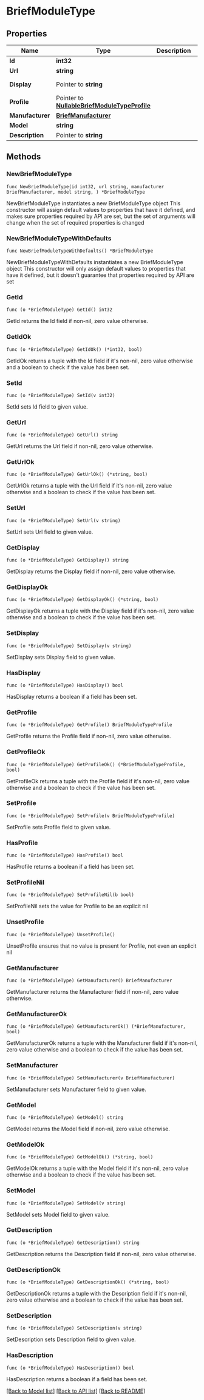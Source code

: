 # BriefModuleType

## Properties

Name | Type | Description | Notes
------------ | ------------- | ------------- | -------------
**Id** | **int32** |  | [readonly] 
**Url** | **string** |  | [readonly] 
**Display** | Pointer to **string** |  | [optional] [readonly] 
**Profile** | Pointer to [**NullableBriefModuleTypeProfile**](BriefModuleTypeProfile.md) |  | [optional] 
**Manufacturer** | [**BriefManufacturer**](BriefManufacturer.md) |  | 
**Model** | **string** |  | 
**Description** | Pointer to **string** |  | [optional] 

## Methods

### NewBriefModuleType

`func NewBriefModuleType(id int32, url string, manufacturer BriefManufacturer, model string, ) *BriefModuleType`

NewBriefModuleType instantiates a new BriefModuleType object
This constructor will assign default values to properties that have it defined,
and makes sure properties required by API are set, but the set of arguments
will change when the set of required properties is changed

### NewBriefModuleTypeWithDefaults

`func NewBriefModuleTypeWithDefaults() *BriefModuleType`

NewBriefModuleTypeWithDefaults instantiates a new BriefModuleType object
This constructor will only assign default values to properties that have it defined,
but it doesn't guarantee that properties required by API are set

### GetId

`func (o *BriefModuleType) GetId() int32`

GetId returns the Id field if non-nil, zero value otherwise.

### GetIdOk

`func (o *BriefModuleType) GetIdOk() (*int32, bool)`

GetIdOk returns a tuple with the Id field if it's non-nil, zero value otherwise
and a boolean to check if the value has been set.

### SetId

`func (o *BriefModuleType) SetId(v int32)`

SetId sets Id field to given value.


### GetUrl

`func (o *BriefModuleType) GetUrl() string`

GetUrl returns the Url field if non-nil, zero value otherwise.

### GetUrlOk

`func (o *BriefModuleType) GetUrlOk() (*string, bool)`

GetUrlOk returns a tuple with the Url field if it's non-nil, zero value otherwise
and a boolean to check if the value has been set.

### SetUrl

`func (o *BriefModuleType) SetUrl(v string)`

SetUrl sets Url field to given value.


### GetDisplay

`func (o *BriefModuleType) GetDisplay() string`

GetDisplay returns the Display field if non-nil, zero value otherwise.

### GetDisplayOk

`func (o *BriefModuleType) GetDisplayOk() (*string, bool)`

GetDisplayOk returns a tuple with the Display field if it's non-nil, zero value otherwise
and a boolean to check if the value has been set.

### SetDisplay

`func (o *BriefModuleType) SetDisplay(v string)`

SetDisplay sets Display field to given value.

### HasDisplay

`func (o *BriefModuleType) HasDisplay() bool`

HasDisplay returns a boolean if a field has been set.

### GetProfile

`func (o *BriefModuleType) GetProfile() BriefModuleTypeProfile`

GetProfile returns the Profile field if non-nil, zero value otherwise.

### GetProfileOk

`func (o *BriefModuleType) GetProfileOk() (*BriefModuleTypeProfile, bool)`

GetProfileOk returns a tuple with the Profile field if it's non-nil, zero value otherwise
and a boolean to check if the value has been set.

### SetProfile

`func (o *BriefModuleType) SetProfile(v BriefModuleTypeProfile)`

SetProfile sets Profile field to given value.

### HasProfile

`func (o *BriefModuleType) HasProfile() bool`

HasProfile returns a boolean if a field has been set.

### SetProfileNil

`func (o *BriefModuleType) SetProfileNil(b bool)`

 SetProfileNil sets the value for Profile to be an explicit nil

### UnsetProfile
`func (o *BriefModuleType) UnsetProfile()`

UnsetProfile ensures that no value is present for Profile, not even an explicit nil
### GetManufacturer

`func (o *BriefModuleType) GetManufacturer() BriefManufacturer`

GetManufacturer returns the Manufacturer field if non-nil, zero value otherwise.

### GetManufacturerOk

`func (o *BriefModuleType) GetManufacturerOk() (*BriefManufacturer, bool)`

GetManufacturerOk returns a tuple with the Manufacturer field if it's non-nil, zero value otherwise
and a boolean to check if the value has been set.

### SetManufacturer

`func (o *BriefModuleType) SetManufacturer(v BriefManufacturer)`

SetManufacturer sets Manufacturer field to given value.


### GetModel

`func (o *BriefModuleType) GetModel() string`

GetModel returns the Model field if non-nil, zero value otherwise.

### GetModelOk

`func (o *BriefModuleType) GetModelOk() (*string, bool)`

GetModelOk returns a tuple with the Model field if it's non-nil, zero value otherwise
and a boolean to check if the value has been set.

### SetModel

`func (o *BriefModuleType) SetModel(v string)`

SetModel sets Model field to given value.


### GetDescription

`func (o *BriefModuleType) GetDescription() string`

GetDescription returns the Description field if non-nil, zero value otherwise.

### GetDescriptionOk

`func (o *BriefModuleType) GetDescriptionOk() (*string, bool)`

GetDescriptionOk returns a tuple with the Description field if it's non-nil, zero value otherwise
and a boolean to check if the value has been set.

### SetDescription

`func (o *BriefModuleType) SetDescription(v string)`

SetDescription sets Description field to given value.

### HasDescription

`func (o *BriefModuleType) HasDescription() bool`

HasDescription returns a boolean if a field has been set.


[[Back to Model list]](../README.md#documentation-for-models) [[Back to API list]](../README.md#documentation-for-api-endpoints) [[Back to README]](../README.md)


